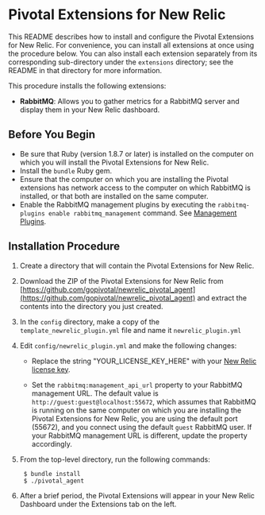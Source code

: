 # Pivotal Extensions for New Relic

This README describes how to install and configure the Pivotal Extensions for New Relic.  For convenience, you can install all extensions at once using the procedure below.  You can also install each extension separately from its corresponding sub-directory under the `extensions` directory; see the README in that directory for more information.

This procedure installs the following extensions:

* **RabbitMQ**: Allows you to gather metrics for a RabbitMQ server and display them in your New Relic dashboard.

## Before You Begin

* Be sure that Ruby (version 1.8.7 or later) is installed on the computer on which you will install the Pivotal Extensions for New Relic.  
* Install the `bundle` Ruby gem.
* Ensure that the computer on which you are installing the Pivotal extensions has network access to the computer on which RabbitMQ is installed, or that both are installed on the same computer.
* Enable the RabbitMQ management plugins by executing the `rabbitmq-plugins enable rabbitmq_management` command.  See [Management Plugins](http://www.rabbitmq.com/management.html).

## Installation Procedure

1. Create a directory that will contain the Pivotal Extensions for New Relic.

1. Download the ZIP of the Pivotal Extensions for New Relic from [https://github.com/gopivotal/newrelic_pivotal_agent](https://github.com/gopivotal/newrelic_pivotal_agent) and extract the contents into the directory you just created.

3. In the `config` directory, make a copy of the `template_newrelic_plugin.yml` file and name it `newrelic_plugin.yml`

4. Edit `config/newrelic_plugin.yml` and make the following changes:

    * Replace the string "YOUR_LICENSE_KEY_HERE" with your [New Relic license key](https://newrelic.com/docs/subscriptions/license-key).   

    * Set the `rabbitmq:management_api_url` property to your RabbitMQ management URL.  The default value is `http://guest:guest@localhost:55672`, which assumes that RabbitMQ is running on the same computer on which you are installing the Pivotal Extensions for New Relic, you are using the default port (55672), and you connect using the default `guest` RabbitMQ user.  If your RabbitMQ management URL is different, update the property accordingly.

5. From the top-level directory, run the following commands: 

        $ bundle install
        $ ./pivotal_agent
6. After a brief period, the Pivotal Extensions will appear in your New Relic Dashboard under the Extensions tab on the left. 

